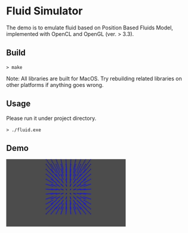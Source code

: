 # Fluid Simulator

The demo is to emulate fluid based on Position Based Fluids Model, implemented with OpenCL and OpenGL (ver. > 3.3).

## Build

```
> make
```

Note: All libraries are built for MacOS. Try rebuilding related libraries on other platforms if anything goes wrong.

## Usage

Please run it under project directory.

```
> ./fluid.exe
```

## Demo

![Alt text](Resources/demo.gif?raw=true "Position Based Fluids")